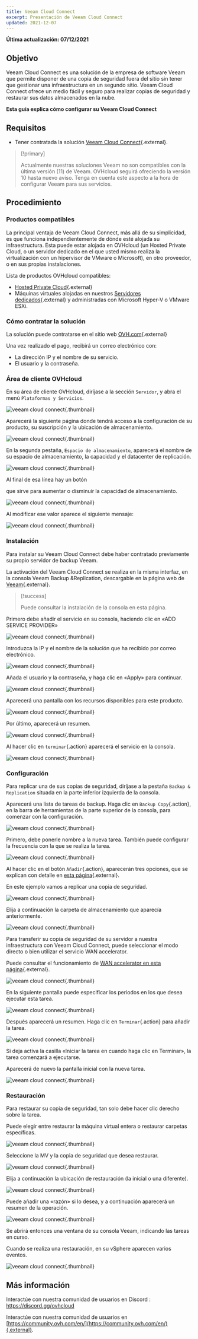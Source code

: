 ```yaml
---
title: Veeam Cloud Connect
excerpt: Presentación de Veeam Cloud Connect
updated: 2021-12-07
---
```


**Última actualización: 07/12/2021**

## Objetivo

Veeam Cloud Connect es una solución de la empresa de software Veeam  que permite disponer de una copia de seguridad fuera del sitio sin tener que gestionar una infraestructura en un segundo sitio. Veeam Cloud Connect ofrece un medio fácil y seguro para realizar copias de seguridad y restaurar sus datos almacenados en la nube.

**Esta guía explica cómo configurar su Veeam Cloud Connect**

## Requisitos

- Tener contratada la solución [Veeam Cloud Connect](https://www.ovh.com/world/es/storage-solutions/veeam-cloud-connect/){.external}.

> [!primary]
>
> Actualmente nuestras soluciones Veeam no son compatibles con la última versión (11) de Veeam. OVHcloud seguirá ofreciendo la versión 10 hasta nuevo aviso. Tenga en cuenta este aspecto a la hora de configurar Veeam para sus servicios.
>

## Procedimiento

### Productos compatibles

La principal ventaja de Veeam Cloud Connect, más allá de su simplicidad, es que funciona independientemente de dónde esté alojada su infraestructura. Esta puede estar alojada en OVHcloud (un Hosted Private Cloud, o un servidor dedicado en el que usted mismo realiza la virtualización con un hipervisor de VMware o Microsoft), en otro proveedor, o en sus propias instalaciones.

Lista de productos OVHcloud compatibles:

- [Hosted Private Cloud](https://www.ovhcloud.com/es/enterprise/products/hosted-private-cloud/){.external}
- Máquinas virtuales alojadas en nuestros [Servidores dedicados](https://www.ovhcloud.com/es/bare-metal/){.external} y administradas con Microsoft Hyper-V o VMware ESXi.


### Cómo contratar la solución

La solución puede contratarse en el sitio web [OVH.com](https://www.ovh.com/world/es/storage-solutions/veeam-cloud-connect/){.external}

Una vez realizado el pago, recibirá un correo electrónico con:

- La dirección IP y el nombre de su servicio.
- El usuario y la contraseña.


### Área de cliente OVHcloud

En su área de cliente OVHcloud, diríjase a la sección `Servidor`, y abra el menú `Plataformas y Servicios`.

![veeam cloud connect](images/veeam-cloud-connect-manager-start.png){.thumbnail}

Aparecerá la siguiente página donde tendrá acceso a la configuración de su producto, su suscripción y la ubicación de almacenamiento.

![veeam cloud connect](images/veeam-cloud-connect-manager.png){.thumbnail}

En la segunda pestaña, `Espacio de almacenamiento`, aparecerá el nombre de su espacio de almacenamiento, la capacidad y el datacenter de replicación.


![veeam cloud connect](images/veeam-cloud-connect-manager-espace.png){.thumbnail}

Al final de esa línea hay un botón

que sirve para aumentar o disminuir la capacidad de almacenamiento.


![veeam cloud connect](images/veeam-cloud-connect-manager-modif-espace.png){.thumbnail}

Al modificar ese valor aparece el siguiente mensaje:


![veeam cloud connect](images/veeam-cloud-connect-manager-modif-espace-ok.png){.thumbnail}


### Instalación

Para instalar su Veeam Cloud Connect debe haber contratado previamente su propio servidor de backup Veeam.

La activación del Veeam Cloud Connect se realiza en la misma interfaz, en la consola Veeam Backup &Replication, descargable en la página web de [Veeam](https://www.veeam.com/){.external}.


> [!success]
>
> Puede consultar la instalación de la consola en esta página.
>

Primero debe añadir el servicio en su consola, haciendo clic en «ADD SERVICE PROVIDER»


![veeam cloud connect](images/veeam-cloud-connect-add-provider.png){.thumbnail}

Introduzca la IP y el nombre de la solución que ha recibido por correo electrónico.


![veeam cloud connect](images/veeam-cloud-connect-add-provider-ip.png){.thumbnail}

Añada el usuario y la contraseña, y haga clic en «Apply» para continuar.


![veeam cloud connect](images/veeam-cloud-connect-add-provider-login.png){.thumbnail}

Aparecerá una pantalla con los recursos disponibles para este producto.


![veeam cloud connect](images/veeam-cloud-connect-add-provider-ressources.png){.thumbnail}

Por último, aparecerá un resumen.


![veeam cloud connect](images/veeam-cloud-connect-add-provider-recap.png){.thumbnail}

Al hacer clic en `terminar`{.action} aparecerá el servicio en la consola.


![veeam cloud connect](images/veeam-cloud-connect-add-provider-finish.png){.thumbnail}


### Configuración

Para replicar una de sus copias de seguridad, diríjase a la pestaña `Backup & Replication` situada en la parte inferior izquierda de la consola.

Aparecerá una lista de tareas de backup. Haga clic en `Backup Copy`{.action}, en la barra de herramientas de la parte superior de la consola, para comenzar con la configuración.


![veeam cloud connect](images/veeam-cloud-connect-replicat.png){.thumbnail}

Primero, debe ponerle nombre a la nueva tarea. También puede configurar la frecuencia con la que se realiza la tarea.


![veeam cloud connect](images/veeam-cloud-connect-replicat-name.png){.thumbnail}

Al hacer clic en el botón `Añadir`{.action}, aparecerán tres opciones, que se explican con detalle en [esta página](https://helpcenter.veeam.com/docs/backup/vsphere/backup_copy_vms.html?ver=95){.external}.

En este ejemplo vamos a replicar una copia de seguridad.


![veeam cloud connect](images/veeam-cloud-connect-replicat-select.png){.thumbnail}

Elija a continuación la carpeta de almacenamiento que aparecía anteriormente.


![veeam cloud connect](images/veeam-cloud-connect-replicat-target.png){.thumbnail}

Para transferir su copia de seguridad de su servidor a nuestra infraestructura con Veeam Cloud Connect, puede seleccionar el modo directo o bien utilizar el servicio WAN accelerator.

Puede consultar el funcionamiento de [WAN accelerator en esta página](https://helpcenter.veeam.com/docs/backup/vsphere/wan_hiw.html?ver=95){.external}.


![veeam cloud connect](images/veeam-cloud-connect-replicat-data.png){.thumbnail}

En la siguiente pantalla puede especificar los periodos en los que desea ejecutar esta tarea.


![veeam cloud connect](images/veeam-cloud-connect-replicat-schedule.png){.thumbnail}

Después aparecerá un resumen. Haga clic en `Terminar`{.action} para añadir la tarea.


![veeam cloud connect](images/veeam-cloud-connect-replicat-finish.png){.thumbnail}

Si deja activa la casilla «Iniciar la tarea en cuando haga clic en Terminar», la tarea comenzará a ejecutarse.

Aparecerá de nuevo la pantalla inicial con la nueva tarea.


![veeam cloud connect](images/veeam-cloud-connect-replicat-cloud.png){.thumbnail}


### Restauración

Para restaurar su copia de seguridad, tan solo debe hacer clic derecho sobre la tarea.

Puede elegir entre restaurar la máquina virtual entera o restaurar carpetas específicas.


![veeam cloud connect](images/veeam-cloud-connect-restore.png){.thumbnail}

Seleccione la MV y la copia de seguridad que desea restaurar.


![veeam cloud connect](images/veeam-cloud-connect-restore-select.png){.thumbnail}

Elija a continuación la ubicación de restauración (la inicial o una diferente).


![veeam cloud connect](images/veeam-cloud-connect-restore-mode.png){.thumbnail}

Puede añadir una «razón» si lo desea, y a continuación aparecerá un resumen de la operación.


![veeam cloud connect](images/veeam-cloud-connect-restore-resume.png){.thumbnail}

Se abrirá entonces una ventana de su consola Veeam, indicando las tareas en curso.

Cuando se realiza una restauración, en su vSphere aparecen varios eventos.


![veeam cloud connect](images/veeam-cloud-connect-restore-done.png){.thumbnail}

## Más información

Interactúe con nuestra comunidad de usuarios en Discord : <https://discord.gg/ovhcloud>

Interactúe con nuestra comunidad de usuarios en [https://community.ovh.com/en/](https://community.ovh.com/en/){.external}.
